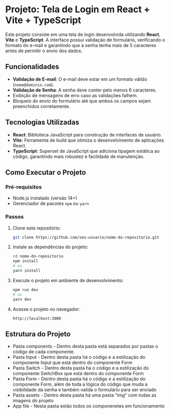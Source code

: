# Projeto: Tela de Login em React + Vite + TypeScript

Este projeto consiste em uma tela de login desenvolvida utilizando **React**, **Vite** e **TypeScript**. A interface possui validação de formulário, verificando o formato do e-mail e garantindo que a senha tenha mais de 5 caracteres antes de permitir o envio dos dados.

## Funcionalidades

- **Validação de E-mail**: O e-mail deve estar em um formato válido (`nome@dominio.com`).
- **Validação de Senha**: A senha deve conter pelo menos 6 caracteres.
- Exibição de mensagens de erro caso as validações falhem.
- Bloqueio do envio do formulário até que ambos os campos sejam preenchidos corretamente.

## Tecnologias Utilizadas

- **React**: Biblioteca JavaScript para construção de interfaces de usuário.
- **Vite**: Ferramenta de build que otimiza o desenvolvimento de aplicações React.
- **TypeScript**: Superset de JavaScript que adiciona tipagem estática ao código, garantindo mais robustez e facilidade de manutenção.

## Como Executar o Projeto

### Pré-requisitos

- Node.js instalado (versão 14+)
- Gerenciador de pacotes `npm` ou `yarn`

### Passos

1. Clone este repositório:
    ```bash
    git clone https://github.com/seu-usuario/nome-do-repositorio.git
    ```

2. Instale as dependências do projeto:
    ```bash
    cd nome-do-repositorio
    npm install
    # ou
    yarn install
    ```

3. Execute o projeto em ambiente de desenvolvimento:
    ```bash
    npm run dev
    # ou
    yarn dev
    ```

4. Acesse o projeto no navegador:
    ```
    http://localhost:3000
    ```

## Estrutura do Projeto
  - Pasta components - Dentro desta pasta está separados por pastas o código de cada componente.
  - Pasta Input - Dentro desta pasta há o código e a estilização do componente Input que está dentro do componente Form
  - Pasta Switch - Dentro desta  pasta há o código e a estilização do componente SwitchBox que está dentro do componente Form
  - Pasta Form - Dentro desta pasta há o código e a estilização do componente Form, além de toda a lógica do código que muda a visibilidade da senha 
  e também valida o formulário para ser enviado
  - Pasta assets - Dentro desta pasta há uma pasta "img" com todas as imagens do projeto
  - App file - Nesta pasta estão todos os componenetes em funcionamento


